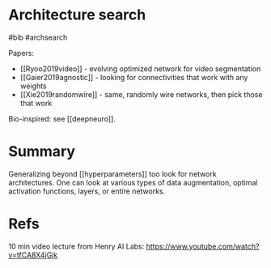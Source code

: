 # Architecture search

#bib #archsearch

Papers:
* [[Ryoo2019video]] - evolving optimized network for video segmentation
* [[Gaier2019agnostic]] - looking for connectivities that work with any weights
* [[Xie2019randomwire]] - same, randomly wire networks, then pick those that work

Bio-inspired: see [[deepneuro]].

# Summary

Generalizing beyond [[hyperparameters]] too look for network architectures. One can look at various types of data augmentation, optimal activation functions, layers, or entire networks.

# Refs

10 min video lecture from Henry AI Labs: https://www.youtube.com/watch?v=tfCA8X4jGjk